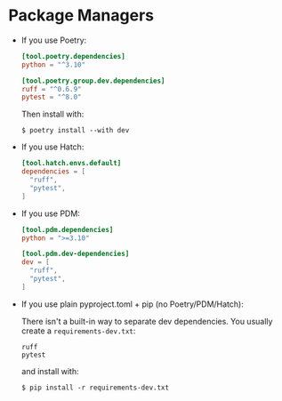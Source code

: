 # Package Managers

- If you use Poetry:
    ```toml
    [tool.poetry.dependencies]
    python = "^3.10"
    
    [tool.poetry.group.dev.dependencies]
    ruff = "^0.6.9"
    pytest = "^8.0"
    ```
    
    Then install with:
    ```unix
    $ poetry install --with dev
    ```

- If you use Hatch:
    ```toml
    [tool.hatch.envs.default]
    dependencies = [
      "ruff",
      "pytest",
    ]
    ```

- If you use PDM:
    ```toml
    [tool.pdm.dependencies]
    python = ">=3.10"
    
    [tool.pdm.dev-dependencies]
    dev = [
      "ruff",
      "pytest",
    ]
    ```

- If you use plain pyproject.toml + pip (no Poetry/PDM/Hatch):

    There isn't a built-in way to separate dev dependencies. 
    You usually create a `requirements-dev.txt`:
    ```
    ruff
    pytest
    ```
    and install with:
    ```unix
    $ pip install -r requirements-dev.txt
    ```
